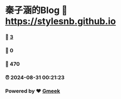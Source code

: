 # 秦子涵的Blog :link: https://stylesnb.github.io 
### :page_facing_up: [3](https://stylesnb.github.io/tag.html) 
### :speech_balloon: 0 
### :hibiscus: 470 
### :alarm_clock: 2024-08-31 00:21:23 
### Powered by :heart: [Gmeek](https://github.com/Meekdai/Gmeek)
